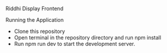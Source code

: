 Riddhi Display Frontend

Running the Application

- Clone this repository
- Open terminal in the repository directory and run npm install
- Run npm run dev to start the development server.
